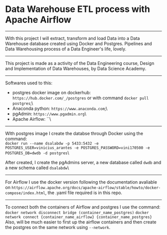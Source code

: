 # Data Warehouse ETL process with Apache Airflow

---

With this project I will extract, transform and load Data into a Data Warehouse database created using Docker and Postgres.
Pipelines and Data Warehousing process of a Data Engineer's life, lovely.

---

This project is made as a activity of the Data Engineering course, Design and Implementation of Data Warehouses, by Data Science Academy.

---

Softwares used to this:

- postgres docker image on dockerhub: `https://hub.docker.com/_/postgres` or with command `docker pull postgres`;\
- Anaconda python: `https://www.anaconda.com`;\
- pgAdmin: `https://www.pgadmin.org`\
- Apache Airflow: ``\

---

WIth postgres image I create the databse through Docker using the command:\
`docker run --name dsalabdw -p 5433:5432 -e POSTGRES_USER=vinicius_arantes -e POSTGRES_PASSWORD=vini170500 -e POSTGRES_DB=dwdb -d postgres`\

After created, I create the pgAdmins server, a new database called `dwdb` and a new schema called `dsalabdw`\

---

For Airflow I use the docker version following the documentation avaliable on `https://airflow.apache.org/docs/apache-airflow/stable/howto/docker-compose/index.html`, the .yaml file required is in this repo.

---

To connect both the containers of Airflow and postgres I use the command:
`docker network disconnect bridge (container_name_postgres)`
`docker network connect {container_name_airflow} {container_name_postgres}`
Also, will be much easier to first up the airflow containers and then create the postgres on the same network using `--network`.
